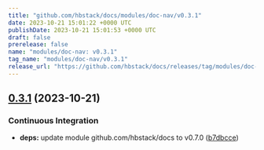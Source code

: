 ```yaml
---
title: "github.com/hbstack/docs/modules/doc-nav/v0.3.1"
date: 2023-10-21 15:01:22 +0000 UTC
publishDate: 2023-10-21 15:01:53 +0000 UTC
draft: false
prerelease: false
name: "modules/doc-nav: v0.3.1"
tag_name: "modules/doc-nav/v0.3.1"
release_url: "https://github.com/hbstack/docs/releases/tag/modules/doc-nav/v0.3.1"
---
```


## [0.3.1](https://github.com/hbstack/docs/compare/modules/doc-nav/v0.3.0...modules/doc-nav/v0.3.1) (2023-10-21)


### Continuous Integration

* **deps:** update module github.com/hbstack/docs to v0.7.0 ([b7dbcce](https://github.com/hbstack/docs/commit/b7dbcce85a2b8d715e1a1c3650091fc23eaf4622))
